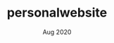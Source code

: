 ---
type: "project"
title: "personalwebsite"
date: "Aug 2020"
github: "https://github.com/alexhan01/storybook.git"
description: "hello"
techstack:
- Java
- test
- test2
---